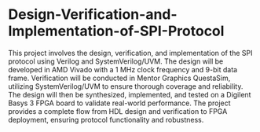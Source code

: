# Design-Verification-and-Implementation-of-SPI-Protocol
This project involves the design, verification, and implementation of the SPI protocol using Verilog and SystemVerilog/UVM. The design will be developed in AMD Vivado with a 1 MHz clock frequency and 9-bit data frame. Verification will be conducted in Mentor Graphics QuestaSim, utilizing SystemVerilog/UVM to ensure thorough coverage and reliability. The design will then be synthesized, implemented, and tested on a Digilent Basys 3 FPGA board to validate real-world performance. The project provides a complete flow from HDL design and verification to FPGA deployment, ensuring protocol functionality and robustness.
